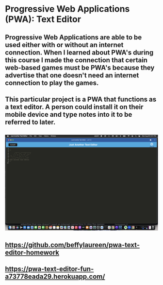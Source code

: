 # Progressive Web Applications (PWA): Text Editor

## Progressive Web Applications are able to be used either with or without an internet connection.  When I learned about PWA's during this course I made the connection that certain web-based games must be PWA's because they advertise that one doesn't need an internet connection to play the games.

## This particular project is a PWA that functions as a text editor.  A person could install it on their mobile device and type notes into it to be referred to later.  



## <img src="./assets/Screenshot 2023-08-28 at 9.21.08 PM.png" alt = "Screenshot" />

## https://github.com/beffylaureen/pwa-text-editor-homework
## https://pwa-text-editor-fun-a73778eada29.herokuapp.com/


